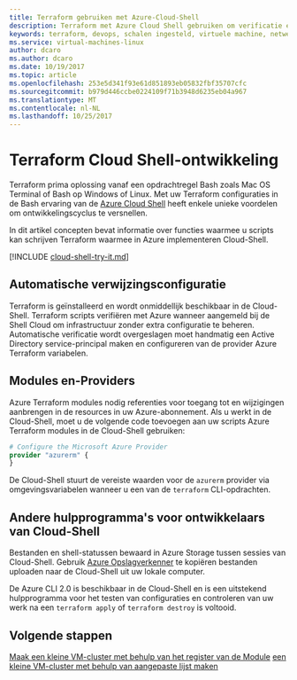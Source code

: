 ```yaml
---
title: Terraform gebruiken met Azure-Cloud-Shell
description: Terraform met Azure Cloud Shell gebruiken om verificatie en sjabloonconfiguratie te vereenvoudigen.
keywords: terraform, devops, schalen ingesteld, virtuele machine, netwerk, opslag, modules
ms.service: virtual-machines-linux
author: dcaro
ms.author: dcaro
ms.date: 10/19/2017
ms.topic: article
ms.openlocfilehash: 253e5d341f93e61d851893eb05832fbf35707cfc
ms.sourcegitcommit: b979d446ccbe0224109f71b3948d6235eb04a967
ms.translationtype: MT
ms.contentlocale: nl-NL
ms.lasthandoff: 10/25/2017
---
```

# <a name="terraform-cloud-shell-development"></a>Terraform Cloud Shell-ontwikkeling 

Terraform prima oplossing vanaf een opdrachtregel Bash zoals Mac OS Terminal of Bash op Windows of Linux. Met uw Terraform configuraties in de Bash ervaring van de [Azure Cloud Shell](/azure/cloud-shell/overview) heeft enkele unieke voordelen om ontwikkelingscyclus te versnellen.

In dit artikel concepten bevat informatie over functies waarmee u scripts kan schrijven Terraform waarmee in Azure implementeren Cloud-Shell.

[!INCLUDE [cloud-shell-try-it.md](../../includes/cloud-shell-try-it.md)]

## <a name="automatic-credential-configuration"></a>Automatische verwijzingsconfiguratie

Terraform is geïnstalleerd en wordt onmiddellijk beschikbaar in de Cloud-Shell. Terraform scripts verifiëren met Azure wanneer aangemeld bij de Shell Cloud om infrastructuur zonder extra configuratie te beheren. Automatische verificatie wordt overgeslagen moet handmatig een Active Directory service-principal maken en configureren van de provider Azure Terraform variabelen.


## <a name="using-modules-and-providers"></a>Modules en-Providers

Azure Terraform modules nodig referenties voor toegang tot en wijzigingen aanbrengen in de resources in uw Azure-abonnement. Als u werkt in de Cloud-Shell, moet u de volgende code toevoegen aan uw scripts Azure Terraform modules in de Cloud-Shell gebruiken:

```tf
# Configure the Microsoft Azure Provider
provider "azurerm" {
}
```

De Cloud-Shell stuurt de vereiste waarden voor de `azurerm` provider via omgevingsvariabelen wanneer u een van de `terraform` CLI-opdrachten.

## <a name="other-cloud-shell-developer-tools"></a>Andere hulpprogramma's voor ontwikkelaars van Cloud-Shell

Bestanden en shell-statussen bewaard in Azure Storage tussen sessies van Cloud-Shell. Gebruik [Azure Opslagverkenner](/azure/vs-azure-tools-storage-manage-with-storage-explorer) te kopiëren bestanden uploaden naar de Cloud-Shell uit uw lokale computer.

De Azure CLI 2.0 is beschikbaar in de Cloud-Shell en is een uitstekend hulpprogramma voor het testen van configuraties en controleren van uw werk na een `terraform apply` of `terraform destroy` is voltooid.


## <a name="next-steps"></a>Volgende stappen

[Maak een kleine VM-cluster met behulp van het register van de Module](terraform-create-vm-cluster-module.md)
[een kleine VM-cluster met behulp van aangepaste lijst maken](terraform-create-vm-cluster-with-infrastructure.md)
